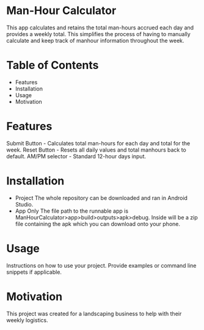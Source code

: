 # Man-Hour Calculator
  This app calculates and retains the total man-hours accrued each day and provides a weekly total.
  This simplifies the process of having to manually calculate and keep track of manhour information throughout the week.

# Table of Contents
  - Features
  - Installation
  - Usage
  - Motivation

# Features
  Submit Button - Calculates total man-hours for each day and total for the week.
  Reset Button - Resets all daily values and total manhours back to default.
  AM/PM selector - Standard 12-hour days input.

# Installation
  - Project
      The whole repository can be downloaded and ran in Android Studio.
  - App Only
      The file path to the runnable app is ManHourCalculator>app>build>outputs>apk>debug.
      Inside will be a zip file containing the apk which you can download onto your phone.

# Usage
  Instructions on how to use your project. 
  Provide examples or command line snippets if applicable.

# Motivation
  This project was created for a landscaping business to help with their weekly logistics.
